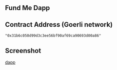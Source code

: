 ## Fund Me Dapp

## Contract Address (Goerli network)
```
"0x31b6c050d99d3c3ee56bf90af69ca90693d00a86"

```

## Screenshot

[dapp](https://github.com/vwedesam/fund-me-dapp/blob/main/assets/Screenshot%202022-11-04%20at%207.40.08%20AM.png)
